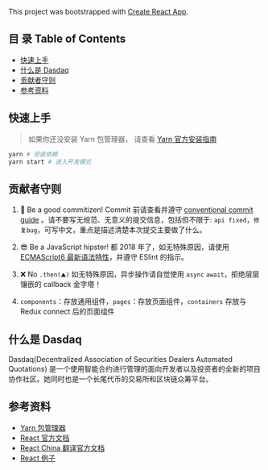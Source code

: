 This project was bootstrapped with [Create React App](https://github.com/facebookincubator/create-react-app).

## 目 录   Table of Contents

- [快速上手](#快速上手)
- [什么是 Dasdaq](#什么是-Dasdaq)
- [贡献者守则](#贡献者守则)
- [参考资料](#参考资料)


## 快速上手

> 如果你还没安装 Yarn 包管理器， 请查看 [Yarn 官方安装指南](https://yarnpkg.com/zh-Hans/docs/install)

```bash
yarn # 安装依赖
yarn start # 进入开发模式
```

## 贡献者守则

1. 👮‍ Be a good commitizen! Commit 前请查看并遵守 [conventional commit guide](https://github.com/marionebl/commitlint/tree/master/%40commitlint/config-conventional) 。请不要写无规范、无意义的提交信息，包括但不限于: `api fixed`，`修复bug`，可写中文，重点是描述清楚本次提交主要做了什么。

1. 😎 Be a JavaScript hipster! 都 2018 年了，如无特殊原因，请使用 [ECMAScript6 最新语法特性](http://es6.ruanyifeng.com/)，并遵守 ESlint 的指示。

1. ❌ No `.then(⛰️)` 如无特殊原因，异步操作请自觉使用 `async` `await`，拒绝层层镶嵌的 callback 金字塔！

1. `components`：存放通用组件，`pages`：存放页面组件，`containers` 存放与 Redux connect 后的页面组件

## 什么是 Dasdaq

Dasdaq(Decentralized Association of Securities Dealers Automated Quotations) 是一个使用智能合约进行管理的面向开发者以及投资者的全新的项目协作社区。她同时也是一个长尾代币的交易所和区块链众筹平台。

## 参考资料
- [Yarn 包管理器](https://yarnpkg.com/zh-Hans/)
- [React 官方文档](https://reactjs.org/docs/getting-started.html)
- [React China 翻译官方文档](https://doc.react-china.org/docs/hello-world.html)
- [React 例子](https://github.com/enaqx/awesome-react#example-apps)
